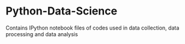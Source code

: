 # Python-Data-Science

Contains IPython notebook files of codes used in data collection, data processing and data analysis
